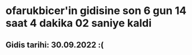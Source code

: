 # ofarukbicer'in gidisine son 6 gun 14 saat 4 dakika 02 saniye kaldi

## Gidis tarihi: 30.09.2022 :(